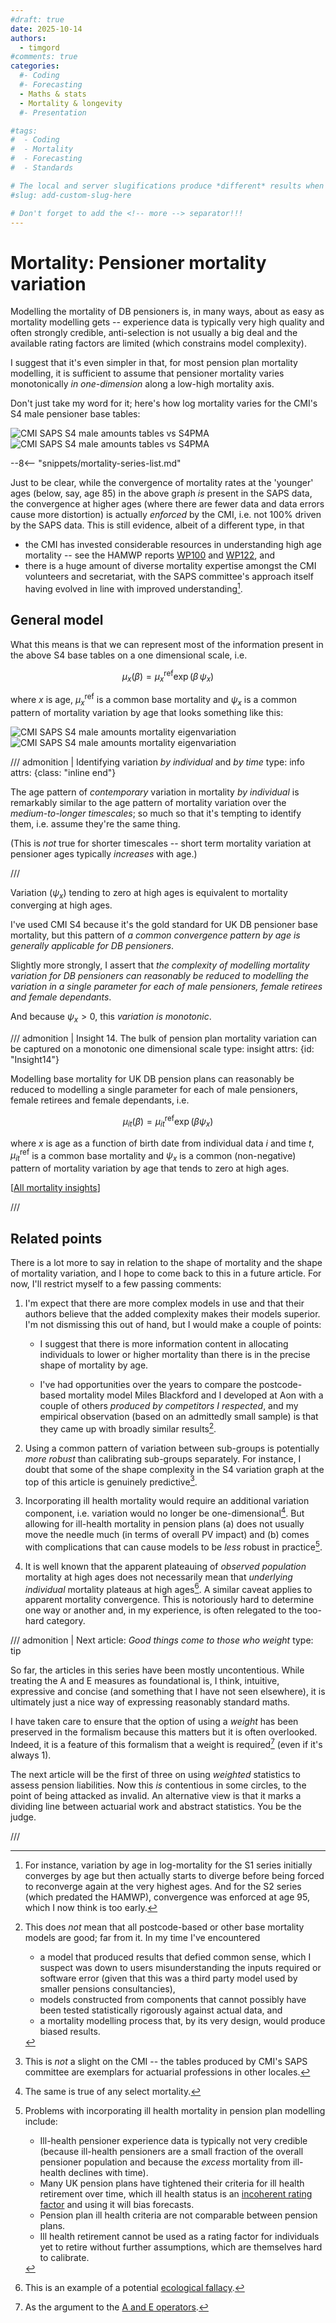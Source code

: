 ```yaml
---
#draft: true 
date: 2025-10-14
authors:
  - timgord
#comments: true
categories:
  #- Coding
  #- Forecasting
  - Maths & stats
  - Mortality & longevity
  #- Presentation

#tags:
#  - Coding
#  - Mortality
#  - Forecasting
#  - Standards

# The local and server slugifications produce *different* results when there are dashes in the item title.
#slug: add-custom-slug-here

# Don't forget to add the <!-- more --> separator!!!
---
```


# Mortality: Pensioner mortality variation

Modelling the mortality of DB pensioners is, in many ways, about as easy as mortality modelling gets -- experience data is typically very high quality and often strongly credible, anti-selection is not usually a big deal and the available rating factors are limited (which constrains model complexity).

I suggest that it's even simpler in that, for most pension plan mortality modelling, it is sufficient to assume that pensioner mortality varies monotonically *in one-dimension* along a low-high mortality axis.

Don't just take my word for it; here's how log mortality varies for the CMI's S4 male pensioner base tables:

![CMI SAPS S4 male amounts tables vs S4PMA](S4-variation-light.png#only-light)
![CMI SAPS S4 male amounts tables vs S4PMA](S4-variation-dark.png#only-dark)

<!-- more -->
--8<-- "snippets/mortality-series-list.md"

Just to be clear, while the convergence of mortality rates at the 'younger' ages (below, say, age 85) in the above graph *is* present in the SAPS data, the convergence at higher ages (where there are fewer data and data errors cause more distortion) is actually *enforced* by the CMI, i.e. not 100% driven by the SAPS data. This is still evidence, albeit of a different type, in that

- the CMI has invested considerable resources in understanding high age mortality -- see the HAMWP reports [WP100](https://actuaries.org.uk/media/cfxilsvc/cmi-wp100-v01-2017-06-30-hamwp-second-report.pdf) and [WP122](https://www.actuaries.org.uk/system/files/field/document/CMI%20WP122%20v01%202019-06-28%20%20HAMWP%20final%20report_0.pdf), and
- there is a huge amount of diverse mortality expertise amongst the CMI volunteers and secretariat, with the SAPS committee's approach itself having evolved in line with improved understanding[^SAPSEvolution].

[^SAPSEvolution]: For instance, variation by age in log-mortality for the S1 series initially converges by age but then actually starts to diverge before being forced to reconverge again at the very highest ages. And for the S2 series (which predated the HAMWP), convergence was enforced at age&#xA0;95, which I now think is too early[^S2TJG].

[^S2TJG]: I was on SAPS committee when it produced S2, and so I'm partly responsible for that too-early age convergence. On the plus side, repeated concerns about getting high age mortality SAPS mortality right was one of the motivations behind setting up the HAMWP.

## General model

What this means is that we can represent most of the information present in the above S4 base tables on a one dimensional scale, i.e.

$$\mu_x(\beta)= \mu_x^\text{ref} \exp\big(\beta\,\psi_x\big)$$

where $x$ is age, $\mu_x^\text{ref}$ is a common base mortality and $\psi_x$ is a common pattern of mortality variation by age that looks something like this:

![CMI SAPS S4 male amounts mortality eigenvariation](S4-eigenvariation-light.png#only-light)
![CMI SAPS S4 male amounts mortality eigenvariation](S4-eigenvariation-dark.png#only-dark)

/// admonition | Identifying variation *by individual* and *by time*
    type: info
    attrs: {class: "inline end"}

The age pattern of *contemporary* variation in mortality *by individual* is remarkably similar to the age pattern of mortality variation over the *medium-to-longer timescales*; so much so that it's tempting to identify them, i.e. assume they're the same thing.

(This is *not* true for shorter timescales -- short term mortality variation at pensioner ages typically *increases* with age.)

///

Variation ($\psi_x$) tending to zero at high ages is equivalent to mortality converging at high ages.

I've used CMI S4 because it's the gold standard for UK DB pensioner base mortality, but this pattern of *a common convergence pattern by age is generally applicable for DB pensioners*. 

Slightly more strongly, I assert that *the complexity of modelling mortality variation for DB pensioners can reasonably be reduced to modelling the variation in a single parameter for each of male pensioners, female retirees and female dependants*.

And because $\psi_x\gt0$, this *variation is monotonic*.

/// admonition | Insight 14. The bulk of pension plan mortality variation can be captured on a monotonic one dimensional scale
    type: insight
    attrs: {id: "Insight14"}

Modelling base mortality for UK DB pension plans can reasonably be reduced to modelling a single parameter for each of male pensioners, female retirees and female dependants, i.e.

$$\mu_{it}(\beta)= \mu_{it}^\text{ref} \exp\big(\beta\psi_x\big)$$

where $x$ is age as a function of birth date from individual data $i$ and time $t$, $\mu_{it}^\text{ref}$ is a common base mortality and $\psi_x$ is a common (non-negative) pattern of mortality variation by age that tends to zero at high ages.

[[All mortality insights](/collated-mortality-insights#Insight14)]

///

## Related points

There is a lot more to say in relation to the shape of mortality and the shape of mortality variation, and I hope to come back to this in a future article. For now, I'll restrict myself to a few passing comments:

1. I'm expect that there are more complex models in use and that their authors believe that the added complexity makes their models superior. I'm not dismissing this out of hand, but I would make a couple of points:

    - I suggest that there is more information content in allocating individuals to lower or higher mortality than there is in the precise shape of mortality by age.

    - I've had opportunities over the years to compare the postcode-based mortality model Miles Blackford and I developed at Aon with a couple of others *produced by competitors I respected*, and my empirical observation (based on an admittedly small sample) is that they came up with broadly similar results[^SomeModelsArePoor].

1. Using a common pattern of variation between sub-groups is potentially *more robust* than calibrating sub-groups separately. For instance, I doubt that some of the shape complexity in the S4 variation graph at the top of this article is genuinely predictive[^S4Shapes].

1. Incorporating ill health mortality would require an additional variation component, i.e. variation would no longer be one-dimensional[^SelectMortality]. But allowing for ill-health mortality in pension plans (a)&#xA0;does not usually move the needle much (in terms of overall PV impact) and (b)&#xA0;comes with complications that can cause models to be *less* robust in practice[^ModellingIllHealth].

1. It is well known that the apparent plateauing of *observed population* mortality at high ages does not necessarily mean that *underlying individual* mortality plateaus at high ages[^EcologicalFallacy]. A similar caveat applies to apparent mortality convergence. This is notoriously hard to determine one way or another and, in my experience, is often relegated to the too-hard category.

[^SomeModelsArePoor]:

    This does *not* mean that all postcode-based or other base mortality models are good; far from it. In my time I've encountered

    - a model that produced results that defied common sense, which I suspect was down to users misunderstanding the inputs required or software error (given that this was a third party model used by smaller pensions consultancies),
    - models constructed from components that cannot possibly have been tested statistically rigorously against actual data, and
    - a mortality modelling process that, by its very design, would produce biased results.

[^S4Shapes]: This is *not* a slight on the CMI -- the tables produced by CMI's SAPS committee are exemplars for actuarial professions in other locales.

[^SelectMortality]: The same is true of any select mortality.

[^ModellingIllHealth]:

    Problems with incorporating ill health mortality in pension plan modelling include:

    - Ill-health pensioner experience data is typically not very credible (because ill-health pensioners are a small fraction of the overall pensioner population and because the *excess* mortality from ill-health declines with time).
    - Many UK pension plans have tightened their criteria for ill health retirement over time, which ill health status is an [incoherent rating factor](/2025-10/mortality-incoherent-rating-factors#Insight12) and using it will bias forecasts.
    - Pension plan ill health criteria are not comparable between pension plans.
    - Ill health retirement cannot be used as a rating factor for individuals yet to retire without further assumptions, which are themselves hard to calibrate.

[^EcologicalFallacy]: This is an example of a potential [ecological fallacy](https://en.wikipedia.org/wiki/Ecological_fallacy).

/// admonition | Next article: *Good things come to those who weight*
    type: tip

So far, the articles in this series have been mostly uncontentious. While treating the $\text{A}$ and $\text{E}$ measures as foundational is, I think, intuitive, expressive and concise (and something that I have not seen elsewhere), it is ultimately just a nice way of expressing reasonably standard maths.

I have taken care to ensure that the option of using a *weight* has been preserved in the formalism because this matters but it is often overlooked. Indeed, it is a feature of this formalism that a weight is required[^AE-ops] (even if it's always $1$).

The next article will be the first of three on using *weighted* statistics to assess pension liabilities. Now this *is* contentious in some circles, to the point of being attacked as invalid. An alternative view is that it marks a dividing line between actuarial work and abstract statistics. You be the judge.

///

[^AE-ops]: As the argument to the [$\text{A}$ and $\text{E}$ operators](/2025-08/mortality-measures-matter/#Def-AE-ops).

